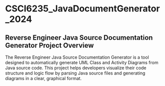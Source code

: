 # CSCI6235_JavaDocumentGenerator_2024


## Reverse Engineer Java Source Documentation Generator Project Overview
The Reverse Engineer Java Source Documentation Generator is a tool designed to automatically generate UML Class and Activity Diagrams from Java source code. This project helps developers visualize their code structure and logic flow by parsing Java source files and generating diagrams in a clear, graphical format.
